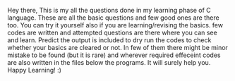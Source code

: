 Hey there,
This is my all the questions done in my learning phase of C language. These are all the basic questions and few good ones are there too. You can try it yourself also if you are learning/revising the basics.
few codes are written and attempted questions are there where you can see and learn. Predict the output is included to dry run the codes to check whether your basics are cleared or not.
In few of them there might be minor mistake to be found (but it is rare) and wherever required effeceint codes are also written in the files below the programs.
It will surely help you.
Happy Learning! :)
